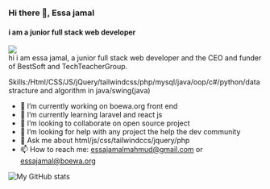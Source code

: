 ### Hi there 👋, **Essa jamal**
#### i am a junior **full stack web developer**
![](https://komarev.com/ghpvc/?username=essaJmahmood&color=blue&style=flat-square&label=PROFILE+VIEWS)<br>
hi i am essa jamal, a junior full stack web developer and the CEO and funder of BestSoft and TechTeacherGroup.

Skills:/Html/CSS/JS/jQuery/tailwindcss/php/mysql/java/oop/c#/python/datastracture and algorithm in java/swing(java)

- 🔭 I’m currently working on boewa.org front end  
- 🌱 I’m currently learning laravel and react js 
- 👯 I’m looking to collaborate on open source project  
- 🤔 I’m looking for help with any project the help the dev community 
- 💬 Ask me about html/js/css/tailwindccs/jquery/php 
- 📫 How to reach me: essajamalmahmud@gmail.com or essajamal@boewa.org 



 ![My GitHub stats](https://github-readme-stats.vercel.app/api?username=essaJmahmood&show_icons=true&bg_color=EBA83A&text_color=FFF8D9&title_color=BB371A&icon_color=FFF8D9)
